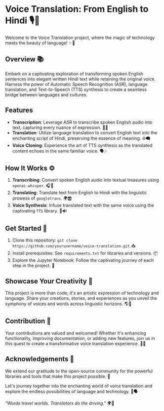 # Voice Translation: From English to Hindi 🎙️📜

Welcome to the Voice Translation project, where the magic of technology meets the beauty of language! ✨🌟

## Overview 📚

Embark on a captivating exploration of transforming spoken English sentences into elegant written Hindi text while retaining the original voice. Harness the power of Automatic Speech Recognition (ASR), language translation, and Text-to-Speech (TTS) synthesis to create a seamless bridge between languages and cultures.

## Features 

- **Transcription**: Leverage ASR to transcribe spoken English audio into text, capturing every nuance of expression. 🎤📝
- **Translation**: Utilize language translation to convert English text into the enchanting script of Hindi, preserving the essence of meaning. 🌐🗨️
- **Voice Cloning**: Experience the art of TTS synthesis as the translated content echoes in the same familiar voice. 🗣️🎶

## How It Works ⚙️

1. **Transcribing**: Convert spoken English audio into textual treasures using `openai-whisper`. 🎧📜
2. **Translating**: Translate text from English to Hindi with the linguistic prowess of `googletrans`. 🌍🆎
3. **Voice Synthesis**: Infuse translated text with the same voice using the captivating `TTS` library. 🎵🔊

## Get Started 🚀

1. Clone this repository: `git clone https://github.com/yourusername/voice-translation.git` 📥
2. Install prerequisites: See `requirements.txt` for libraries and versions. 📦
3. Explore the Jupyter Notebook: Follow the captivating journey of each step in the project. 📔

## Showcase Your Creativity 🎉

This project is more than code; it's an artistic expression of technology and language. Share your creations, stories, and experiences as you unveil the symphony of voices and words across linguistic horizons. 🌎🎨

## Contribution 🤝

Your contributions are valued and welcomed! Whether it's enhancing functionality, improving documentation, or adding new features, join us in this quest to create a transformative voice translation experience. 💪🌟

## Acknowledgements 👏

We extend our gratitude to the open-source community for the powerful libraries and tools that make this project possible. 🙌

Let's journey together into the enchanting world of voice translation and explore the endless possibilities of language and technology. 🌠🗣️

_"Words travel worlds. Translators do the driving."_ 🌍🚗
